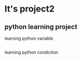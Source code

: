 # It's project2
## python learning project

learning python variable
## 
learning python condiction

